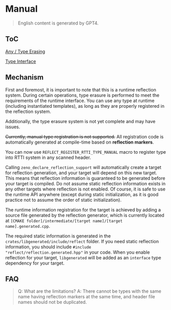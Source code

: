# Manual

> English content is generated by GPT4.

## ToC

[Any / Type Erasing](reference/any-en.md)

[Type Interface](reference/type_api-en.md)

## Mechanism

First and foremost, it is important to note that this is a runtime reflection system. During certain operations, type erasure is performed to meet the requirements of the runtime interface. You can use any type at runtime (including instantiated templates), as long as they are properly registered in the reflection system.

Additionally, the type erasure system is not yet complete and may have issues.

<del>Currently, manual type registration is not supported.</del> All registration code is automatically generated at compile-time based on **reflection markers**.

You can now use `REFLECT_REGISTER_RTTI_TYPE_MANUAL` macro to register type into RTTI system in any scanned header.

Calling `zeno_declare_reflection_support` will automatically create a target for reflection generation, and your target will depend on this new target. This means that reflection information is guaranteed to be generated before your target is compiled. Do not assume static reflection information exists in any other targets where reflection is not enabled. Of course, it is safe to use the runtime API anywhere (except during static initialization, as it is good practice not to assume the order of static initialization).

The runtime information registration for the target is achieved by adding a source file generated by the reflection generator, which is currently located at `[CMAKE folder]/intermediate/[target name]/[target name].generated.cpp`.

The required static information is generated in the `crates/libgenerated/include/reflect` folder. If you need static reflection information, you should include `#include "reflect/reflection.generated.hpp"` in your code. When you enable reflection for your target, `libgenerated` will be added as an `interface` type dependency for your target.

## FAQ

> Q: What are the limitations?
> A: There cannot be types with the same name having reflection markers at the same time, and header file names should not be duplicated.